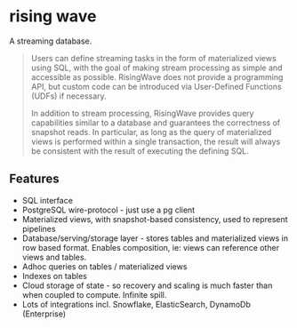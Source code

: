 # rising wave

A streaming database.

> Users can define streaming tasks in the form of materialized views using SQL, with the goal of making stream processing as simple and accessible as possible. RisingWave does not provide a programming API, but custom code can be introduced via User-Defined Functions (UDFs) if necessary.
>
> In addition to stream processing, RisingWave provides query capabilities similar to a database and guarantees the correctness of snapshot reads. In particular, as long as the query of materialized views is performed within a single transaction, the result will always be consistent with the result of executing the defining SQL.

## Features

- SQL interface
- PostgreSQL wire-protocol - just use a pg client
- Materialized views, with snapshot-based consistency, used to represent pipelines
- Database/serving/storage layer - stores tables and materialized views in row based format. Enables composition, ie: views can reference other views and tables.
- Adhoc queries on tables / materialized views
- Indexes on tables
- Cloud storage of state - so recovery and scaling is much faster than when coupled to compute. Infinite spill.
- Lots of integrations incl. Snowflake, ElasticSearch, DynamoDb (Enterprise)
